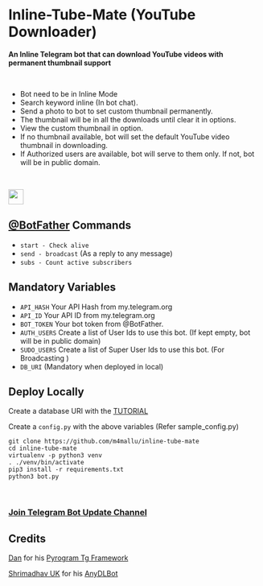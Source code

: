 # Inline-Tube-Mate (YouTube Downloader)

**An Inline Telegram bot that can download YouTube videos with permanent thumbnail support**

<br>

  - Bot need to be in Inline Mode
  - Search keyword inline (In bot chat).
  - Send a photo to bot to set custom thumbnail permanently.
  - The thumbnail will be in all the downloads until clear it in options.
  - View the custom thumbnail in option.
  - If no thumbnail available, bot will set the default YouTube video thumbnail in downloading.
  - If Authorized users are available, bot will serve to them only. If not, bot will be in public domain.

<br>

<p align="left">
  <a href="https://heroku.com/deploy?template=https://github.com/m4mallu/inline-tube-mate">
     <img height="30px" src="https://img.shields.io/badge/Deploy%20To%20Heroku-blueviolet?style=for-the-badge&logo=heroku">
  </a>
</p>

## [@BotFather](https://t.me/botfather) Commands

* `start - Check alive`
* `send - broadcast` (As a reply to any message)
* `subs - Count active subscribers`

## Mandatory Variables

* `API_HASH`    Your API Hash from my.telegram.org
* `API_ID`      Your API ID from my.telegram.org
* `BOT_TOKEN`   Your bot token from @BotFather.
* `AUTH_USERS`  Create a list of User Ids to use this bot. (If kept empty, bot will be in public domain)
* `SUDO_USERS`  Create a list of Super User Ids to use this bot. (For Broadcasting )
* `DB_URI`  (Mandatory when deployed in local)

## Deploy Locally
Create a database URI with the [TUTORIAL](https://telegra.ph/Clonebot-UI-Help-05-30)

Create a `config.py` with the above variables (Refer sample_config.py)
```
git clone https://github.com/m4mallu/inline-tube-mate
cd inline-tube-mate
virtualenv -p python3 venv
. ./venv/bin/activate
pip3 install -r requirements.txt
python3 bot.py
```
<br>

### [Join Telegram Bot Update Channel](https://t.me/RMProjects)

## Credits

[Dan](https://github.com/delivrance) for his [Pyrogram Tg Framework](https://github.com/pyrogram/pyrogram)

[Shrimadhav UK](https://github.com/SpEcHIDe) for his [AnyDLBot](https://github.com/SpEcHiDe/AnyDLBot)
